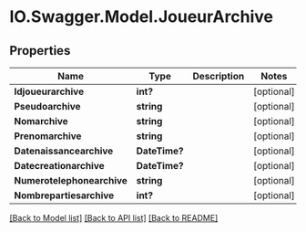 # IO.Swagger.Model.JoueurArchive
## Properties

Name | Type | Description | Notes
------------ | ------------- | ------------- | -------------
**Idjoueurarchive** | **int?** |  | [optional] 
**Pseudoarchive** | **string** |  | [optional] 
**Nomarchive** | **string** |  | [optional] 
**Prenomarchive** | **string** |  | [optional] 
**Datenaissancearchive** | **DateTime?** |  | [optional] 
**Datecreationarchive** | **DateTime?** |  | [optional] 
**Numerotelephonearchive** | **string** |  | [optional] 
**Nombrepartiesarchive** | **int?** |  | [optional] 

[[Back to Model list]](../README.md#documentation-for-models) [[Back to API list]](../README.md#documentation-for-api-endpoints) [[Back to README]](../README.md)

